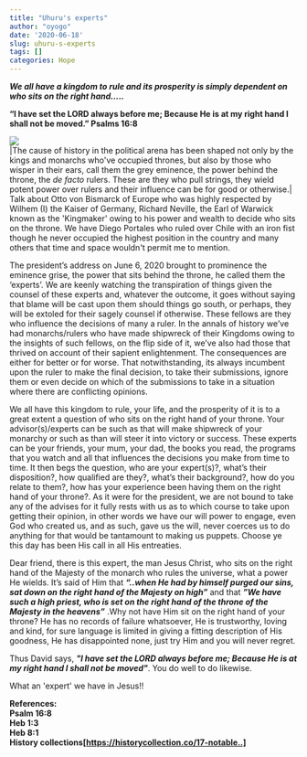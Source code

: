 ```yaml
---
title: "Uhuru's experts"
author: "oyogo"
date: '2020-06-18'
slug: uhuru-s-experts
tags: []
categories: Hope
---
```


_**We all have a kingdom to rule and its prosperity is simply dependent on who sits on the right hand…..**_

**“I have set the LORD always before me; Because He is at my right hand I shall not be moved.” Psalms 16:8**

![](/images/eminence_grise.jpg)  
|The cause of history in the political arena has been shaped not only by the kings and monarchs who've occupied thrones,
but also by those who wisper in their ears,
call them the grey eminence, the power behind the throne,  the _de facto_  rulers. These are they who pull strings, they wield potent power over rulers and their                                  influence can be for good or otherwise.|
Talk about Otto von Bismarck of Europe who was highly respected by Wilhem (I) the Kaiser of Germany, Richard Neville, the Earl of Warwick known as the 'Kingmaker' owing to his power and wealth
to decide who sits on the throne. We have Diego Portales who ruled over Chile with an iron fist though he never occupied the highest position in the country and many others that time
and space wouldn't permit me to mention. 

The president’s address on June 6, 2020 brought to prominence the eminence grise, the power that sits behind the throne, he called them the ‘experts’.  We are keenly watching the transpiration of things given the counsel  of these experts and, whatever the outcome, it goes without saying that blame will be cast upon them should things go south, or perhaps, they will be extoled for their sagely counsel if otherwise. These fellows are they who influence the decisions of many a ruler. In the annals of history we’ve had monarchs/rulers who have made shipwreck of their Kingdoms owing to the insights of such fellows, on the flip side of it, we’ve also had those that thrived on account of their sapient enlightenment. The consequences are either for better or for worse. That notwithstanding, its always incumbent upon the ruler to make the final decision, to take their submissions, ignore them or even decide on which of the submissions to take in a situation where there are conflicting opinions.  

We all have this kingdom to rule, your life, and the prosperity of it is to a great extent a question of who sits on the right hand of your throne. Your advisor(s)/experts can be such as that will make shipwreck of your monarchy or such as than will steer it into victory or success. These experts can be your friends, your mum, your dad, the books you read, the programs that you watch and all that influences the decisions you make from time to time. It then begs the question, who are your expert(s)?,  what’s their disposition?, how qualified are they?, what’s their background?, how do you relate to them?, how has your experience been having them on the right hand of your throne?.  As it were for the president, we are not bound to take any of the advises for it fully rests with us as to which course to take upon getting their opinion, in other words we have our will power to engage, even God who created us, and as such, gave us the will, never coerces us to do anything for that would be tantamount to making us puppets. Choose ye this day has been His call in all His entreaties.   

Dear friend, there is this expert, the man Jesus Christ, who sits on the right hand of the Majesty of the monarch who rules the universe, what a power He wields. It’s said of Him that _**“..when He had by himself purged our sins, sat down on the right hand of the Majesty on high”**_ and that _**”We have such a high priest, who is set on the right hand of the throne of the Majesty in the heavens”**_ .Why not have Him sit on the right hand of your throne? He has no records of failure whatsoever, He is trustworthy, loving and kind, for sure language is limited in giving a fitting description of His goodness, He has disappointed none, just try Him and you will never regret.  

Thus David says, _**"I have set the LORD always before me; Because He is at my right hand I shall not be moved"**_. You do well to do likewise.    

What an 'expert' we have in Jesus!!   


**References:**  
**Psalm 16:8**    
**Heb 1:3**    
**Heb 8:1**    
**History collections[https://historycollection.co/17-notable..]**  